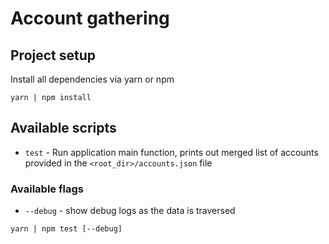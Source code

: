 # Account gathering

## Project setup

Install all dependencies via yarn or npm

```
yarn | npm install
```

## Available scripts

- `test` - Run application main function, prints out merged list of accounts
  provided in the `<root_dir>/accounts.json` file

### Available flags

- `--debug` - show debug logs as the data is traversed

```
yarn | npm test [--debug]
```
